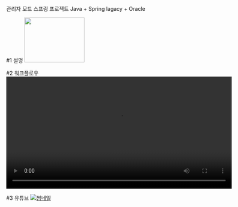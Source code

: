 관리자 모드 스프링 프로젝트
Java + Spring lagacy + Oracle 

#1 설명
<img src="https://github.com/user-attachments/assets/8a99178d-6a05-4d1b-92c0-3599860cdf83" width="160" height="120" />

#2 워크플로우
<video src="https://github.com/user-attachments/assets/2dacdae3-601f-41af-9984-35f8e2251152" control width="600" />

#3 유튜브
<a href= "https://www.youtube.com/watch?v=_PoA-d1UXO8&list=RD_PoA-d1UXO8&start_radio=1">
  <img src="#" alt="썸네일" />
</a>
